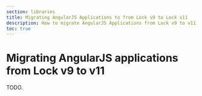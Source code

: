 ```yaml
---
section: libraries
title: Migrating AngularJS Applications to from Lock v9 to Lock v11
description: How to migrate AngularJS Applications from Lock v9 to v11
toc: true
---
```


# Migrating AngularJS applications from Lock v9 to v11

TODO.

